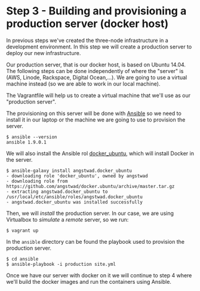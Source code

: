# Step 3 - Building and provisioning a production server (docker host)

In previous steps we've created the three-node infrastructure in a development environment. In this step we will create a production server to deploy our new infrastructure.

Our production server, that is our docker host, is based on Ubuntu 14.04. The following steps can be done independently of where the "server" is (AWS, Linode, Rackspace, Digital Ocean,...). We are going to use a virtual machine instead (so we are able to work in our local machine).

The Vagrantfile will help us to create a virtual machine that we'll use as our "production server".

The provisioning on this server will be done with [Ansible](http://www.ansible.com/home) so we need to install it in our laptop or the machine we are going to use to provision the server.

```
$ ansible --version
ansible 1.9.0.1
```

We will also install the Ansible rol [docker_ubuntu](https://galaxy.ansible.com/list#/roles/292), which will install Docker in the server.

```
$ ansible-galaxy install angstwad.docker_ubuntu
- downloading role 'docker_ubuntu', owned by angstwad
- downloading role from https://github.com/angstwad/docker.ubuntu/archive/master.tar.gz
- extracting angstwad.docker_ubuntu to /usr/local/etc/ansible/roles/angstwad.docker_ubuntu
- angstwad.docker_ubuntu was installed successfully
```

Then, we will *install* the production server. In our case, we are using Virtualbox to *simulate* a *remote* server, so we run:

```
$ vagrant up
```

In the ```ansible``` directory can be found the playbook used to provision the production server.

```
$ cd ansible
$ ansible-playbook -i production site.yml
```

Once we have our server with docker on it we will continue to step 4 where we'll build the docker images and run the containers using Ansible.


